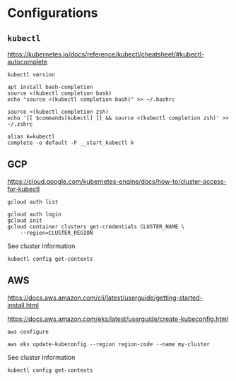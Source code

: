 # Configurations

## `kubectl`

https://kubernetes.io/docs/reference/kubectl/cheatsheet/#kubectl-autocomplete

```shell
kubectl version
```

```shell
apt install bash-completion 
source <(kubectl completion bash)
echo "source <(kubectl completion bash)" >> ~/.bashrc
```

```shell
source <(kubectl completion zsh)
echo '[[ $commands[kubectl] ]] && source <(kubectl completion zsh)' >> ~/.zshrc
```

```shell
alias k=kubectl
complete -o default -F __start_kubectl k
```

## GCP

https://cloud.google.com/kubernetes-engine/docs/how-to/cluster-access-for-kubectl

```shell
gcloud auth list
```

```shell
gcloud auth login
gcloud init
gcloud container clusters get-credentials CLUSTER_NAME \
    --region=CLUSTER_REGION
```

See cluster information
```shell
kubectl config get-contexts
```

## AWS

https://docs.aws.amazon.com/cli/latest/userguide/getting-started-install.html

https://docs.aws.amazon.com/eks/latest/userguide/create-kubeconfig.html

```shell
aws configure
```

```shell
aws eks update-kubeconfig --region region-code --name my-cluster
```

See cluster information
```shell
kubectl config get-contexts
```
